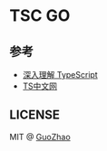 # TSC GO



## 参考

- [深入理解 TypeScript](https://jkchao.github.io/typescript-book-chinese/)
- [TS中文网](https://www.tslang.cn/docs/home.html)

## LICENSE

MIT @ [GuoZhao](https://davidkoojohn.github.io)

